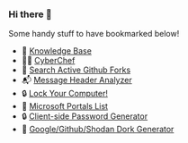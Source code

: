 ### Hi there 👋

Some handy stuff to have bookmarked below!

- 📖 [Knowledge Base](https://kb.offsec.nl)
- 🧑‍🍳 [CyberChef](https://cyberchef.offsec.nl)
- 👀 [Search Active Github Forks](https://saf.offsec.nl)
- 📬 [Message Header Analyzer](https://mha.offsec.nl)
- 🔒 [Lock Your Computer!](https://lock.offsec.nl)
- 🔗 [Microsoft Portals List](https://msportals.offsec.nl)
- 🔒 [Client-side Password Generator](https://pw.offsec.nl)
- 👀 [Google/Github/Shodan Dork Generator](https://dork.offsec.nl)
